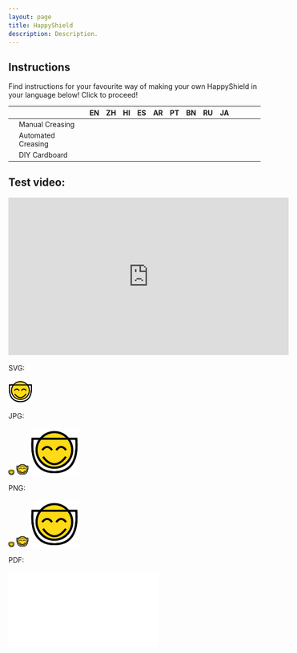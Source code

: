 ```yaml
---
layout: page
title: HappyShield
description: Description.
---
```


## Instructions

Find instructions for your favourite way of making your own HappyShield in your language below! Click [<i class="em em-blush" aria-role="presentation" aria-label="SMILING FACE WITH SMILING EYES"></i>](./manual-soft-creasing/english/) to proceed! 

|   |                    | EN                                                                                                                                  | ZH | HI | ES | AR | PT | BN | RU | JA |   |   |   |   |
|---|--------------------|-------------------------------------------------------------------------------------------------------------------------------------|----|----|----|----|----|----|----|----|---|---|---|---|
| <i class="em em-scissors" aria-role="presentation" aria-label="BLACK SCISSORS"></i> <i class="em em-lower_left_ballpoint_pen" aria-role="presentation" aria-label=""></i> <i class="em em-printer" aria-role="presentation" aria-label=""></i> | Manual Creasing    | [<i class="em em-blush" aria-role="presentation" aria-label="SMILING FACE WITH SMILING EYES"></i>](./manual-soft-creasing/english/) |    |    |    |    |    |    |    |    |   |   |   |   |
|   | Automated Creasing |                                                                                                                                     |    |    |    |    |    |    |    |    |   |   |   |   |
|  <i class="em em-printer" aria-role="presentation" aria-label=""></i> | DIY Cardboard      |                                                                                                                                     |    |    |    |    |    |    |    |    |   |   |   |   |

## Test video:

<iframe width="560" height="315" src="https://www.youtube.com/embed/Tp1zVKM3T54" frameborder="0" allow="accelerometer; autoplay; encrypted-media; gyroscope; picture-in-picture" allowfullscreen></iframe>


SVG:

![logo](./assets/images/happyshieldlogo.svg)

JPG: 

![logo](./assets/images/happyshieldlogo12px.jpg)
![logo](./assets/images/happyshieldlogo24px.jpg)
![logo](./assets/images/happyshieldlogo96px.jpg)

PNG:

![logo](./assets/images/happyshieldlogo12px.png)
![logo](./assets/images/happyshieldlogo24px.png)
![logo](./assets/images/happyshieldlogo96px.png)

PDF:

![logo](./assets/images/happyshieldlogo.pdf)
